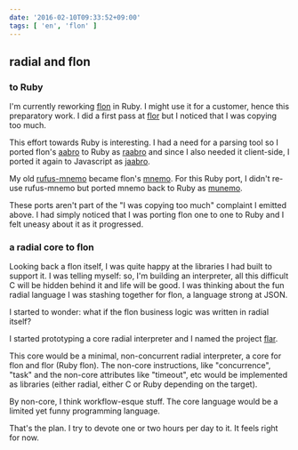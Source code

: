 ```yaml
---
date: '2016-02-10T09:33:52+09:00'
tags: [ 'en', 'flon' ]
---
```


## radial and flon

### to Ruby

I'm currently reworking [flon](https://github.com/flon-io/flon) in Ruby. I might use it for a customer, hence this preparatory work. I did a first pass at [flor](https://github.com/flon-io/flor) but I noticed that I was copying too much.

This effort towards Ruby is interesting. I had a need for a parsing tool so I ported flon's [aabro](https://github.com/flon-io/aabro) to Ruby as [raabro](https://github.com/jmettraux/raabro) and since I also needed it client-side, I ported it again to Javascript as [jaabro](https://github.com/jmettraux/jaabro).

My old [rufus-mnemo](https://github.com/jmettraux/rufus-mnemo) became flon's [mnemo](https://github.com/flon-io/mnemo). For this Ruby port, I didn't re-use rufus-mnemo but ported mnemo back to Ruby as [munemo](https://github.com/jmettraux/munemo).

These ports aren't part of the "I was copying too much" complaint I emitted above. I had simply noticed that I was porting flon one to one to Ruby and I felt uneasy about it as it progressed.

### a radial core to flon

Looking back a flon itself, I was quite happy at the libraries I had built to support it. I was telling myself: so, I'm building an interpreter, all this difficult C will be hidden behind it and life will be good. I was thinking about the fun radial language I was stashing together for flon, a language strong at JSON.

I started to wonder: what if the flon business logic was written in radial itself?

I started prototyping a core radial interpreter and I named the project [flar](https://github.com/jmettraux/flar).

This core would be a minimal, non-concurrent radial interpreter, a core for flon and flor (Ruby flon). The non-core instructions, like "concurrence", "task" and the non-core attributes like "timeout", etc would be implemented as libraries (either radial, either C or Ruby depending on the target).

By non-core, I think workflow-esque stuff. The core language would be a limited yet funny programming language.

That's the plan. I try to devote one or two hours per day to it. It feels right for now.


